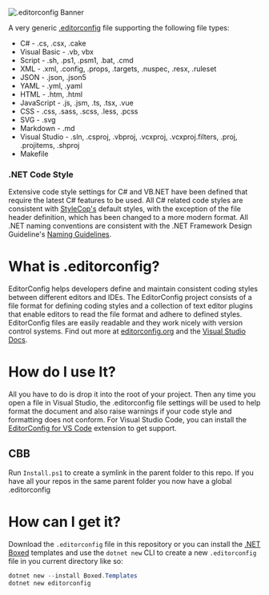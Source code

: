 ![.editorconfig Banner](Images/Banner.png)

A very generic [.editorconfig](https://github.com/RehanSaeed/EditorConfig/blob/main/.editorconfig) file supporting the following file types:

- C# - .cs, .csx, .cake
- Visual Basic - .vb, vbx
- Script - .sh, .ps1, .psm1, .bat, .cmd
- XML - .xml, .config, .props, .targets, .nuspec, .resx, .ruleset
- JSON - .json, .json5
- YAML - .yml,  .yaml
- HTML - .htm, .html
- JavaScript - .js, .jsm, .ts, .tsx, .vue
- CSS - .css, .sass, .scss, .less, .pcss
- SVG - .svg
- Markdown - .md
- Visual Studio - .sln, .csproj, .vbproj, .vcxproj, .vcxproj.filters, .proj, .projitems, .shproj
- Makefile

### .NET Code Style

Extensive code style settings for C# and VB.NET have been defined that require the latest C# features to be used.
All C# related code styles are consistent with [StyleCop's](https://github.com/DotNetAnalyzers/StyleCopAnalyzers) default styles, with the exception of the file header definition, which has been changed to a more modern format.
All .NET naming conventions are consistent with the .NET Framework Design Guideline's [Naming Guidelines](https://docs.microsoft.com/en-us/dotnet/standard/design-guidelines/naming-guidelines).

# What is .editorconfig?

EditorConfig helps developers define and maintain consistent coding styles between different editors and IDEs. The EditorConfig project consists of a file format for defining coding styles and a collection of text editor plugins that enable editors to read the file format and adhere to defined styles. EditorConfig files are easily readable and they work nicely with version control systems. Find out more at [editorconfig.org](http://editorconfig.org/) and the [Visual Studio Docs](https://docs.microsoft.com/en-us/visualstudio/ide/editorconfig-code-style-settings-reference).

# How do I use It?

All you have to do is drop it into the root of your project. Then any time you open a file in Visual Studio, the .editorconfig file settings will be used to help format the document and also raise warnings if your code style and formatting does not conform. For Visual Studio Code, you can install the [EditorConfig for VS Code](https://marketplace.visualstudio.com/items?itemName=EditorConfig.EditorConfig) extension to get support.

## CBB
Run `Install.ps1` to create a symlink in the parent folder to this repo. If you have all your repos in the same parent folder you now have a global .editorconfig

# How can I get it?

Download the `.editorconfig` file in this repository or you can install the [.NET Boxed](https://github.com/Dotnet-Boxed/Templates) templates and use the `dotnet new` CLI to create a new `.editorconfig` file in you current directory like so:

```powershell
dotnet new --install Boxed.Templates
dotnet new editorconfig
```
